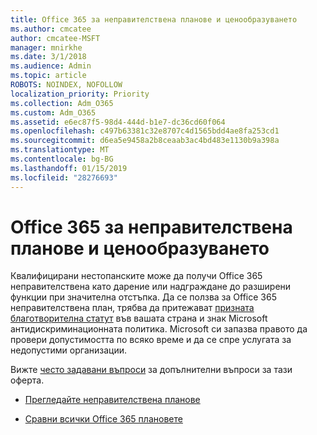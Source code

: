 ```yaml
---
title: Office 365 за неправителствена планове и ценообразуването
ms.author: cmcatee
author: cmcatee-MSFT
manager: mnirkhe
ms.date: 3/1/2018
ms.audience: Admin
ms.topic: article
ROBOTS: NOINDEX, NOFOLLOW
localization_priority: Priority
ms.collection: Adm_O365
ms.custom: Adm_O365
ms.assetid: e6ec87f5-98d4-444d-b1e7-dc36cd60f064
ms.openlocfilehash: c497b63381c32e8707c4d1565bdd4ae8fa253cd1
ms.sourcegitcommit: d6ea5e9458a2b8ceaab3ac4bd483e1130b9a398a
ms.translationtype: MT
ms.contentlocale: bg-BG
ms.lasthandoff: 01/15/2019
ms.locfileid: "28276693"
---
```

# <a name="office-365-for-nonprofit-plans-and-pricing"></a>Office 365 за неправителствена планове и ценообразуването

Квалифицирани нестопанските може да получи Office 365 неправителствена като дарение или надграждане до разширени функции при значителна отстъпка. Да се ползва за Office 365 неправителствена план, трябва да притежават [призната благотворителна статут](https://go.microsoft.com/fwlink/p/?LinkID=330253) във вашата страна и знак Microsoft антидискриминационната политика. Microsoft си запазва правото да провери допустимостта по всяко време и да се спре услугата за недопустими организации. 
  
Вижте [често задавани въпроси](https://products.office.com/en-us/nonprofit/office-365-nonprofit) за допълнителни въпроси за тази оферта. 
  
- [Прегледайте неправителствена планове](https://products.office.com/en-us/nonprofit/office-365-nonprofit-plans-and-pricing?tab=1)
    
- [Сравни всички Office 365 плановете](https://products.office.com/en-us/business/compare-more-office-365-for-business-plans)
    


